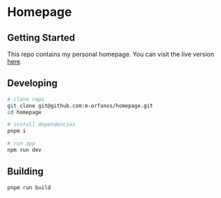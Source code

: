 # Homepage

## Getting Started

This repo contains my personal homepage. You can visit the live version [here](https://morfanos.com).

## Developing

```bash
# clone repo
git clone git@github.com:m-orfanos/homepage.git
cd homepage

# install dependencies
pnpm i

# run app
npm run dev
```

## Building

```bash
pnpm run build
```

